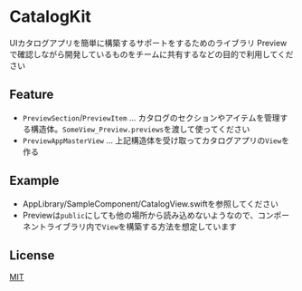 # CatalogKit

UIカタログアプリを簡単に構築するサポートをするためのライブラリ
Previewで確認しながら開発しているものをチームに共有するなどの目的で利用してください

## Feature

- `PreviewSection`/`PreviewItem` ... カタログのセクションやアイテムを管理する構造体。`SomeView_Preview.previews`を渡して使ってください
- `PreviewAppMasterView` ... 上記構造体を受け取ってカタログアプリの`View`を作る

## Example

- AppLibrary/SampleComponent/CatalogView.swiftを参照してください
- Previewは`public`にしても他の場所から読み込めないようなので、コンポーネントライブラリ内で`View`を構築する方法を想定しています

## License

[MIT](LICENSE)
